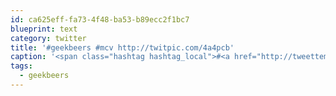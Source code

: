 ```yaml
---
id: ca625eff-fa73-4f48-ba53-b89ecc2f1bc7
blueprint: text
category: twitter
title: '#geekbeers #mcv http://twitpic.com/4a4pcb'
caption: '<span class="hashtag hashtag_local">#<a href="http://tweettemp.darylchymko.ca/?tag=geekbeers">geekbeers</a> <span class="hashtag hashtag_local">#<a href="http://tweettemp.darylchymko.ca/?tag=mcv">mcv</a> http://twitpic.com/4a4pcb'
tags:
  - geekbeers
---
```

